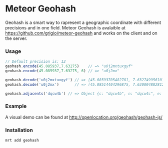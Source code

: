 # Meteor Geohash

Geohash is a smart way to rapresent a geographic coordinate with different precisions and in one field. Meteor Geohash is avalaible at https://github.com/grigio/meteor-geohash and works on the client and on the server.

### Usage

```javascript
// Default precision is: 12
geohash.encode(45.085937,7.63275)    // => "u0j2mxtuxgyf"
geohash.encode(45.085937,7.63275, 6) // => "u0j2mx"

geohash.decode('u0j2mxtuxgyf') // => [45.08593705482781, 7.632749956101179]
geohash.decode('u0j2mx')       // => [45.08514404296875, 7.6300048828125]

geohash.adjacents('dqcw4b') // => Object {c: "dqcw4b", n: "dqcw4c", e: "dqcw50", s: "dqctfz", w: "dqcw48"…}

```

### Example

A visual demo can be found at http://openlocation.org/geohash/geohash-js/

### Installation

```
mrt add geohash
```